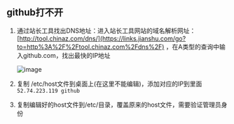 ## github打不开

1. 通过站长工具找出DNS地址：进入站长工具网站的域名解析网址：[http://tool.chinaz.com/dns/](https://links.jianshu.com/go?to=http%3A%2F%2Ftool.chinaz.com%2Fdns%2F) ，在A类型的查询中输入github.com，找出最快的IP地址

   ![image](https://upload-images.jianshu.io/upload_images/1561402-ad2eaace6497b86a.png)

2. 复制 /etc/host文件到桌面上(在这里不能编辑)，添加对应的IP到里面`52.74.223.119 github`
3. 复制编辑好的host文件到/etc/目录，覆盖原来的host文件，需要验证管理员身份

